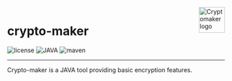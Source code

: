 <a href="#">
    <img src="https://user-images.githubusercontent.com/87063298/131988597-72850500-e0fc-4edf-b553-508678d0e6db.png" alt="Cryptomaker logo" title="Cryptomaker" align="right" height="60"/>
</a>

# crypto-maker
![license](https://img.shields.io/github/license/alexhatz05/crypto-maker?style=flat-square)
![JAVA](https://img.shields.io/badge/JAVA-v1.8-informational?style=flat-square)
![maven](https://img.shields.io/badge/maven-v3.5.3-informational?style=flat-square)

<hr>
Crypto-maker is a JAVA tool providing basic encryption features.
